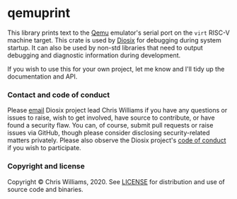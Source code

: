 # qemuprint

This library prints text to the [Qemu](https://www.qemu.org/) emulator's serial port on the `virt` RISC-V machine target. This crate is used by [Diosix](https://diosix.org) for debugging during system startup. It can also be used by non-std libraries that need to output debugging and diagnostic information during development.

If you wish to use this for your own project, let me know and I'll tidy up the documentation and API.

### Contact and code of conduct <a name="contact"></a>

Please [email](mailto:diosix@tuta.io) Diosix project lead Chris Williams if you have any questions or issues to raise, wish to get involved, have source to contribute, or have found a security flaw. You can, of course, submit pull requests or raise issues via GitHub, though please consider disclosing security-related matters privately. Please also observe the Diosix project's [code of conduct](https://diosix.org/docs/conduct.html) if you wish to participate.

### Copyright and license <a name="copyright"></a>

Copyright &copy; Chris Williams, 2020. See [LICENSE](LICENSE) for distribution and use of source code and binaries.